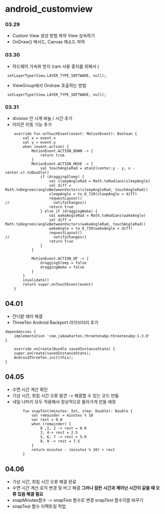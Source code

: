 # android_customview

### 03.29
- Custom View 생성 방법 파악 View 상속하기 
- OnDraw() 메서드, Canvas 메소드 파악 

### 03.30
- 하드웨어 가속화 방지 (ram 사용 중지를 위해서 )
```
 setLayerType(View.LAYER_TYPE_SOFTWARE, null);
```
- ViewGroup에서 Ondraw 호출하는 방법 
```
 setLayerType(View.LAYER_TYPE_SOFTWARE, null);
```

### 03.31
- division 안 시계 바늘 / 시간 추가 
- 아이콘 이동 기능 추가 

```
    override fun onTouchEvent(event: MotionEvent): Boolean {
        val x = event.x
        val y = event.y
        when (event.action) {
            MotionEvent.ACTION_DOWN -> {
                return true
            }
            MotionEvent.ACTION_MOVE -> {
                val touchAngleRad = atan2(center.y - y, x - center.x).toDouble()
                if (draggingSleep) {
                    val sleepAngleRad = Math.toRadians(sleepAngle)
                    val diff = Math.toDegrees(angleBetweenVectors(sleepAngleRad, touchAngleRad))
                    sleepAngle = to_0_720(sleepAngle + diff)
                    requestLayout()
//                    notifyChanges()
                    return true
                } else if (draggingWake) {
                    val wakeAngleRad = Math.toRadians(wakeAngle)
                    val diff = Math.toDegrees(angleBetweenVectors(wakeAngleRad, touchAngleRad))
                    wakeAngle = to_0_720(wakeAngle + diff)
                    requestLayout()
//                    notifyChanges()
                    return true
                }
            }

            MotionEvent.ACTION_UP -> {
                draggingSleep = false
                draggingWake = false
            }
        }
        invalidate()
        return super.onTouchEvent(event)
    }
```

## 04.01 
- 잔디밭 에러 해결 
- ThreeTen Android Backport 라이브러리 추가 
```
dependencies {
    implementation 'com.jakewharton.threetenabp:threetenabp:1.3.0'
}
```

```
    override onCreate(Bundle savedInstanceState) {
    super.onCreate(savedInstanceState);
    AndroidThreeTen.init(this);
}

```

## 04.05
- 수면 시간 계산 확인 
- 기상 시간, 취침 시간 오류 발견 -> 해결할 수 있는 코드 만듦 
- 내일 나머지 모두 적용해서 정상적으로 돌아가게 만들 예정 

```
        fun snapTest(minutes: Int, step: Double): Double {
            val remainder = minutes % 10
            var rest = 0.0
            when (remainder) {
                0 ,1, 2 -> rest = 0.0
                3, 4-> rest = 2.5
                5, 6, 7 -> rest = 5.0
                8, 9 -> rest = 7.5
            }
            return minutes - (minutes % 10) + rest
        }

```

## 04.06
- 기상 시간, 취침 시간 오류 해결 완료 
- 수면 시간 계산 로직 변경 및 버그 해결 **그러나 잠든 시간과 깨어난 시간이 같을 때 오류 있음 해결 필요**
- snapMinutes함수 -> snapTest 함수로 변경 snapText 함수이름 바꾸기 
- snapTest 함수 리팩토링 작업 

```
